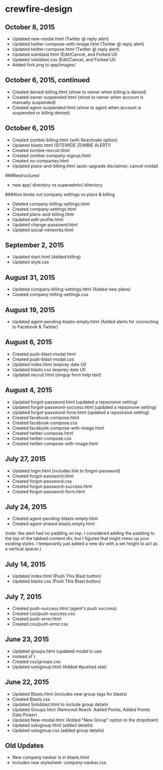 # crewfire-design

## October 8, 2015
- Updated new-modal.html (Twitter @ reply alert)
- Updated twitter-compose-with-image.html (Twitter @ reply alert)
- Updated twitter-compose.html (Twitter @ reply alert)
- Updated soloblast.html (Edit/Cancel, and Forked UI)
- Updated soloblast.css (Edit/Cancel, and Forked UI)
- Added fork.png to app/images/

## October 6, 2015, continued
- Created denied-billing.html (show to owner when billing is denied)
- Created owner-suspended.html (show to owner when account is manually suspended)
- Created agent-suspended.html (show to agent when account is suspended or billing denied)

## October 6, 2015
- Created zombie-billing.html (with Reactivate option)
- Updated blasts.html (SITEWIDE ZOMBIE ALERT!)
- Created zombie-recruit.html
- Created zombie-company-signup.html
- Created no-companies.html
- Updated plans-and-billing.html (auto-upgrade disclaimer, cancel modal)

###Restructured
- new app/ directory vs superadmin/ directory

###Also broke out company settings vs plans & billing
- Deleted company-billing-settings.html
- Created company-settings.html 
- Created plans-and-billing.html
- Updated edit-profile.html
- Updated change-passowrd.html
- Updated social-networks.html

## September 2, 2015
- Updated start.html (Added billing)
- Updated style.css

## August 31, 2015
- Updated company-billing-settings.html (Added new plans)
- Created company-billing-settings.css

## August 19, 2015
- Updated agent-pending-blasts-empty.html (Added alerts for connecting to Facebook & Twitter) 

## August 6, 2015
- Created push-blast-modal.html
- Created push-blast-modal.css
- Updated index.html (expirey date UI)
- Updated blasts.css (expirey date UI)
- Updated recruit.html (singup form help text)

## August 4, 2015
- Updated forgot-password.html (updated a repsonsive setting)
- Updated forgot-password-success.html (updated a repsonsive setting)
- Updated forgot-password-form.html (updated a repsonsive setting)
- Created facebook-compose.html
- Created facebook-compose.css
- Created facebook-compose-with-image.html
- Created twitter-compose.html
- Created twitter-compose.css
- Created twitter-compose-with-image.html

## July 27, 2015
- Updated login.html (includes link to forgot-password)
- Created forgot-password.html
- Created forgot-password.css
- Created forgot-password-success.html
- Created forgot-password-form.html

## July 24, 2015
- Created agent-pending-blasts-empty.html 
- Created agent-shared-blasts.empty.html

(note: the alert had no padding on top. I considered adding the padding to the top of the tabbed-content div, but I figured that might mess up your existing styles. I temporarily just added a new div with a set height to act as a vertical spacer.)


## July 14, 2015
- Updated index.html (Push This Blast button)
- Updated blasts.css (Push This Blast button)

## July 7, 2015
- Created push-success.html (agent's push success)
- Created css/push-success.css
- Created push-error.html
- Created css/push-error.css

## June 23, 2015
- Updated groups.html (updated modal to use <li> instead of <td>)
- Created css/groups.css
- Updated sologroup.html (Added #pushed stat)


## June 22, 2015
- Updated Blasts.html (includes new group tags for blasts)
- Created Blasts.css
- Updated Soloblast.html to include group details
- Updated Groups.html (Removed Reach. Added Points, Added Points Date Picker)
- Updated New-modal.html (Added "New Group" option to the dropdown)
- Updated sologroup.html (added details)
- Updated sologroup.css (added group details)

## Old Updates
- New company navbar is in blasts.html
- Includes new stylesheet: company-navbar.css
